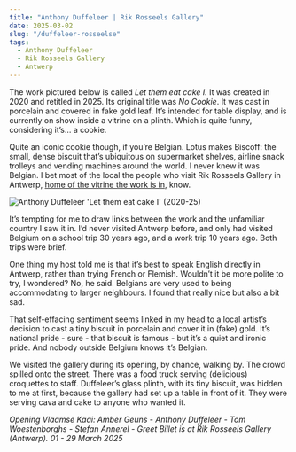 ```yaml
---
title: "Anthony Duffeleer | Rik Rosseels Gallery"
date: 2025-03-02
slug: "/duffeleer-rosseelse"
tags:
  - Anthony Duffeleer
  - Rik Rosseels Gallery
  - Antwerp
---
```


The work pictured below is called _Let them eat cake I._ It was created in 2020 and retitled in 2025. Its original title was _No Cookie_. It was cast in porcelain and covered in fake gold leaf. It’s intended for table display, and is currently on show inside a vitrine on a plinth. Which is quite funny, considering it’s… a cookie.

Quite an iconic cookie though, if you’re Belgian. Lotus makes Biscoff: the small, dense biscuit that’s ubiquitous on supermarket shelves, airline snack trolleys and vending machines around the world. I never knew it was Belgian. I bet most of the local the people who visit Rik Rosseels Gallery in Antwerp, [home of the vitrine the work is in](https://rikrosseels.be/en/artists/detail/anthony-duffeleer), know.

![Anthony Duffeleer 'Let them eat cake I' (2020-25)](/duffeleer-rosseels-1.jpg)

It’s tempting for me to draw links between the work and the unfamiliar country I saw it in. I’d never visited Antwerp before, and only had visited Belgium on a school trip 30 years ago, and a work trip 10 years ago. Both trips were brief.

One thing my host told me is that it’s best to speak English directly in Antwerp, rather than trying French or Flemish. Wouldn’t it be more polite to try, I wondered? No, he said. Belgians are very used to being accommodating to larger neighbours. I found that really nice but also a bit sad.

That self-effacing sentiment seems linked in my head to a local artist’s decision to cast a tiny biscuit in porcelain and cover it in (fake) gold. It’s national pride - sure - that biscuit is famous - but it’s a quiet and ironic pride. And nobody outside Belgium knows it’s Belgian.

We visited the gallery during its opening, by chance, walking by. The crowd spilled onto the street. There was a food truck serving (delicious) croquettes to staff. Duffeleer’s glass plinth, with its tiny biscuit, was hidden to me at first, because the gallery had set up a table in front of it. They were serving cava and cake to anyone who wanted it.

_Opening Vlaamse Kaai: Amber Geuns - Anthony Duffeleer - Tom Woestenborghs - Stefan Annerel - Greet Billet is at Rik Rosseels Gallery (Antwerp). 01 - 29 March 2025_
